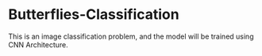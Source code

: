 # Butterflies-Classification
This is an image classification problem, and the model will be trained using CNN Architecture.
